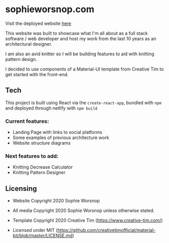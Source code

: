 
# sophieworsnop.com

Visit the deployed website [here](https://sophieworsnop.netlify.app/)

This website was built to showcase what I'm all about as a full stack software / web developer and host my work from the last 10 years as an architectural designer.

I am also an avid knitter so I will be building features to aid with knitting pattern design.

I decided to use components of a Material-UI template from Creative Tim to get started with the front-end.

## Tech 

This project is built using React via the `create-react-app`, bundled with `npm` and deployed through netlify with `npm build`

### Current features:
- Landing Page with links to social platforms
- Some examples of previous architecture work
- Website structure diagrams

### Next features to add:
- Knitting Decrease Calculator
- Knitting Pattern Designer

## Licensing

- Website Copyright 2020 Sophie Worsnop 

- All media Copyright 2020 Sophie Worsnop unless otherwise stated.

- Template Copyright 2020 Creative Tim (https://www.creative-tim.com/)

- Licensed under MIT (https://github.com/creativetimofficial/material-kit/blob/master/LICENSE.md)

